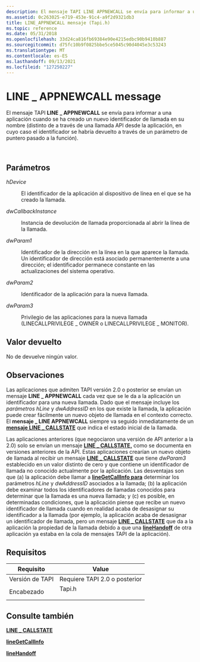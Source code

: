 ```yaml
---
description: El mensaje TAPI LINE APPNEWCALL se envía para informar a una aplicación cuando se ha creado un nuevo identificador de llamada \_ en su nombre.
ms.assetid: 0c263025-e719-453e-91c4-a9f2d9321db3
title: LINE_APPNEWCALL mensaje (Tapi.h)
ms.topic: reference
ms.date: 05/31/2018
ms.openlocfilehash: 33d24ca816fb69384e90e4215edbc90b9410b887
ms.sourcegitcommit: d75fc10b9f0825bbe5ce5045c90d4045e3c53243
ms.translationtype: MT
ms.contentlocale: es-ES
ms.lasthandoff: 09/13/2021
ms.locfileid: "127250227"
---
```

# <a name="line_appnewcall-message"></a>LINE \_ APPNEWCALL message

El mensaje TAPI **LINE \_ APPNEWCALL** se envía para informar a una aplicación cuando se ha creado un nuevo identificador de llamada en su nombre (distinto de a través de una llamada API desde la aplicación, en cuyo caso el identificador se habría devuelto a través de un parámetro de puntero pasado a la función).


```C++
        
```



## <a name="parameters"></a>Parámetros

<dl> <dt>

*hDevice* 
</dt> <dd>

El identificador de la aplicación al dispositivo de línea en el que se ha creado la llamada.

</dd> <dt>

*dwCallbackInstance* 
</dt> <dd>

Instancia de devolución de llamada proporcionada al abrir la línea de la llamada.

</dd> <dt>

*dwParam1* 
</dt> <dd>

Identificador de la dirección en la línea en la que aparece la llamada. Un identificador de dirección está asociado permanentemente a una dirección; el identificador permanece constante en las actualizaciones del sistema operativo.

</dd> <dt>

*dwParam2* 
</dt> <dd>

Identificador de la aplicación para la nueva llamada.

</dd> <dt>

*dwParam3* 
</dt> <dd>

Privilegio de las aplicaciones para la nueva llamada (LINECALLPRIVILEGE \_ OWNER o LINECALLPRIVILEGE \_ MONITOR).

</dd> </dl>

## <a name="return-value"></a>Valor devuelto

No de devuelve ningún valor.

## <a name="remarks"></a>Observaciones

Las aplicaciones que admiten TAPI versión 2.0 o posterior se envían un mensaje **LINE \_ APPNEWCALL** cada vez que se le da a la aplicación un identificador para una nueva llamada. Dado que el mensaje incluye los *parámetros hLine* y *dwAddressID* en los que existe la llamada, la aplicación puede crear fácilmente un nuevo objeto de llamada en el contexto correcto. El **mensaje \_ LINE APPNEWCALL** siempre va seguido inmediatamente de un [**mensaje LINE \_ CALLSTATE**](line-callstate.md) que indica el estado inicial de la llamada.

Las aplicaciones anteriores (que negociaron una versión de API anterior a la 2.0) solo se envían un mensaje [**LINE \_ CALLSTATE,**](line-callstate.md) como se documenta en versiones anteriores de la API. Estas aplicaciones crearían un nuevo objeto de llamada al recibir un mensaje [**LINE \_ CALLSTATE**](line-callstate.md) que tiene *dwParam3* establecido en un valor distinto de cero y que contiene un identificador de llamada no conocido actualmente por la aplicación. Las desventajas son que (a) la aplicación debe llamar a [**lineGetCallInfo para**](/windows/desktop/api/Tapi/nf-tapi-linegetcallinfo) determinar los parámetros *hLine* y *dwAddressID* asociados a la llamada; (b) la aplicación debe examinar todos los identificadores de llamadas conocidos para determinar que la llamada es una nueva llamada; y (c) es posible, en determinadas condiciones, que la aplicación piense que recibe un nuevo identificador de llamada cuando en realidad acaba de desasignar su identificador a la llamada (por ejemplo, la aplicación acaba de desasignar un identificador de llamada, pero un mensaje [**LINE \_ CALLSTATE**](line-callstate.md) que da a la aplicación la propiedad de la llamada debido a que una [**lineHandoff**](/windows/desktop/api/Tapi/nf-tapi-linehandoff) de otra aplicación ya estaba en la cola de mensajes TAPI de la aplicación).

## <a name="requirements"></a>Requisitos



| Requisito | Value |
|-------------------------|-----------------------------------------------------------------------------------|
| Versión de TAPI<br/> | Requiere TAPI 2.0 o posterior<br/>                                             |
| Encabezado<br/>       | <dl> <dt>Tapi.h</dt> </dl> |



## <a name="see-also"></a>Consulte también

<dl> <dt>

[**LINE \_ CALLSTATE**](line-callstate.md)
</dt> <dt>

[**lineGetCallInfo**](/windows/desktop/api/Tapi/nf-tapi-linegetcallinfo)
</dt> <dt>

[**lineHandoff**](/windows/desktop/api/Tapi/nf-tapi-linehandoff)
</dt> </dl>

 

 




